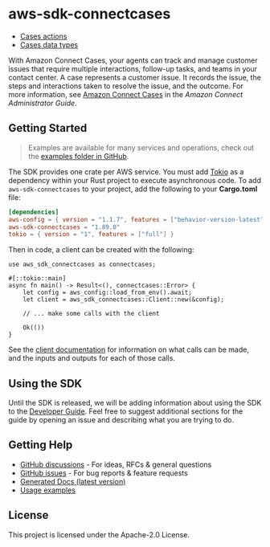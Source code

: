 # aws-sdk-connectcases

  - [Cases actions](https://docs.aws.amazon.com/connect/latest/APIReference/API_Operations_Amazon_Connect_Cases.html)
  - [Cases data types](https://docs.aws.amazon.com/connect/latest/APIReference/API_Types_Amazon_Connect_Cases.html)

With Amazon Connect Cases, your agents can track and manage customer issues that require multiple interactions, follow-up tasks, and teams in your contact center. A case represents a customer issue. It records the issue, the steps and interactions taken to resolve the issue, and the outcome. For more information, see [Amazon Connect Cases](https://docs.aws.amazon.com/connect/latest/adminguide/cases.html) in the _Amazon Connect Administrator Guide_.

## Getting Started

> Examples are available for many services and operations, check out the
> [examples folder in GitHub](https://github.com/awslabs/aws-sdk-rust/tree/main/examples).

The SDK provides one crate per AWS service. You must add [Tokio](https://crates.io/crates/tokio)
as a dependency within your Rust project to execute asynchronous code. To add `aws-sdk-connectcases` to
your project, add the following to your **Cargo.toml** file:

```toml
[dependencies]
aws-config = { version = "1.1.7", features = ["behavior-version-latest"] }
aws-sdk-connectcases = "1.89.0"
tokio = { version = "1", features = ["full"] }
```

Then in code, a client can be created with the following:

```rust,no_run
use aws_sdk_connectcases as connectcases;

#[::tokio::main]
async fn main() -> Result<(), connectcases::Error> {
    let config = aws_config::load_from_env().await;
    let client = aws_sdk_connectcases::Client::new(&config);

    // ... make some calls with the client

    Ok(())
}
```

See the [client documentation](https://docs.rs/aws-sdk-connectcases/latest/aws_sdk_connectcases/client/struct.Client.html)
for information on what calls can be made, and the inputs and outputs for each of those calls.

## Using the SDK

Until the SDK is released, we will be adding information about using the SDK to the
[Developer Guide](https://docs.aws.amazon.com/sdk-for-rust/latest/dg/welcome.html). Feel free to suggest
additional sections for the guide by opening an issue and describing what you are trying to do.

## Getting Help

* [GitHub discussions](https://github.com/awslabs/aws-sdk-rust/discussions) - For ideas, RFCs & general questions
* [GitHub issues](https://github.com/awslabs/aws-sdk-rust/issues/new/choose) - For bug reports & feature requests
* [Generated Docs (latest version)](https://awslabs.github.io/aws-sdk-rust/)
* [Usage examples](https://github.com/awslabs/aws-sdk-rust/tree/main/examples)

## License

This project is licensed under the Apache-2.0 License.

